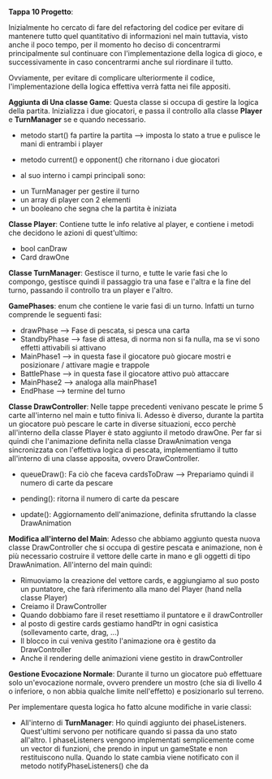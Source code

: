 **Tappa 10 Progetto**:

Inizialmente ho cercato di fare del refactoring del codice per evitare di mantenere tutto quel quantitativo di informazioni nel main tuttavia, visto anche il poco tempo, per il momento ho deciso di concentrarmi principalmente sul continuare con l'implementazione della logica di gioco, e successivamente in caso concentrarmi anche sul riordinare il tutto.

Ovviamente, per evitare di complicare ulteriormente il codice, l'implementazione della logica effettiva verrà fatta nei file appositi.

**Aggiunta di Una classe Game**: Questa classe si occupa di gestire la logica della partita. Inizializza i due giocatori, e passa il controllo alla classe **Player** e **TurnManager** se e quando necessario.
- metodo start() fa partire la partita --> imposta lo stato a true e pulisce le mani di entrambi i player 
- metodo current() e opponent() che ritornano i due giocatori

- al suo interno i campi principali sono:
 * un TurnManager per gestire il turno
 * un array di player con 2 elementi 
 * un booleano che segna che la partita è iniziata
 
**Classe Player**: Contiene tutte le info relative al player, e contiene i metodi che decidono le azioni di quest'ultimo:
- bool canDraw
- Card drawOne

**Classe TurnManager**: Gestisce il turno, e tutte le varie fasi che lo compongo, gestisce quindi il passaggio tra una fase e l'altra e la fine del turno, passando il controllo tra un player e l'altro.

**GamePhases**: enum che contiene le varie fasi di un turno. Infatti un turno comprende le seguenti fasi:
- drawPhase --> Fase di pescata, si pesca una carta
- StandbyPhase --> fase di attesa, di norma non si fa nulla, ma se vi sono effetti attivabili si attivano
- MainPhase1 --> in questa fase il giocatore può giocare mostri e posizionare / attivare magie e trappole
- BattlePhase --> in questa fase il giocatore attivo può attaccare 
- MainPhase2 --> analoga alla mainPhase1 
- EndPhase --> termine del turno

**Classe DrawController**: Nelle tappe precedenti venivano pescate le prime 5 carte all'interno nel main e tutto finiva li. Adesso è diverso, durante la partita un giocatore può pescare le carte in diverse situazioni, ecco perchè all'interno della classe Player è stato aggiunto il metodo drawOne.
Per far si quindi che l'animazione definita nella classe DrawAnimation venga sincronizzata con l'effettiva logica di pescata, implementiamo il tutto all'interno di una classe apposita, ovvero DrawController.

- queueDraw(): Fa ciò che faceva cardsToDraw --> Prepariamo quindi il numero di carte da pescare
- pending(): ritorna il numero di carte da pescare

- update(): Aggiornamento dell'animazione, definita sfruttando la classe DrawAnimation 

**Modifica all'interno del Main**:
Adesso che abbiamo aggiunto questa nuova classe DrawController che si occupa di gestire pescata e animazione, non è più necessario costruire il vettore delle carte in mano e gli oggetti di tipo DrawAnimation.
All'interno del main quindi:

- Rimuoviamo la creazione del vettore cards, e aggiungiamo al suo posto un puntatore, che farà riferimento alla mano del Player (hand nella classe Player)
- Creiamo il DrawController
- Quando dobbiamo fare il reset resettiamo il puntatore e il drawController
- al posto di gestire cards gestiamo handPtr in ogni casistica (sollevamento carte, drag, ...)
- Il blocco in cui veniva gestito l'animazione ora è gestito da DrawController
- Anche il rendering delle animazioni viene gestito in drawController

**Gestione Evocazione Normale**:
Durante il turno un giocatore può effettuare solo un'evocazione normale, ovvero prendere un mostro (che sia di livello 4 o inferiore, o non abbia qualche limite nell'effetto) e posizionarlo sul terreno.

Per implementare questa logica ho fatto alcune modifiche in varie classi:
- All'interno di **TurnManager**: Ho quindi aggiunto dei phaseListeners. Quest'ultimi servono per notificare quando si passa da uno stato all'altro. I phaseListeners vengono implementati semplicemente come un vector di funzioni, che prendo in input un gameState e non restituiscono nulla. Quando lo state cambia viene notificato con il metodo notifyPhaseListeners() che da 



